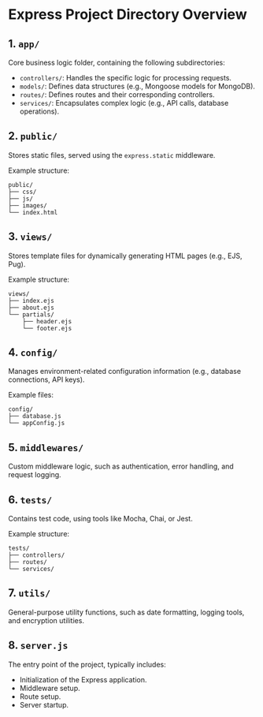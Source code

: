 # Express Project Directory Overview

## 1. `app/`

Core business logic folder, containing the following subdirectories:

- `controllers/`: Handles the specific logic for processing requests.
- `models/`: Defines data structures (e.g., Mongoose models for MongoDB).
- `routes/`: Defines routes and their corresponding controllers.
- `services/`: Encapsulates complex logic (e.g., API calls, database operations).

## 2. `public/`

Stores static files, served using the `express.static` middleware.

Example structure:

```
public/
├── css/
├── js/
├── images/
└── index.html
```

## 3. `views/`

Stores template files for dynamically generating HTML pages (e.g., EJS, Pug).

Example structure:

```
views/
├── index.ejs
├── about.ejs
└── partials/
    ├── header.ejs
    └── footer.ejs
```

## 4. `config/`

Manages environment-related configuration information (e.g., database connections, API keys).

Example files:

```
config/
├── database.js
└── appConfig.js
```

## 5. `middlewares/`

Custom middleware logic, such as authentication, error handling, and request logging.

## 6. `tests/`

Contains test code, using tools like Mocha, Chai, or Jest.

Example structure:

```
tests/
├── controllers/
├── routes/
└── services/
```

## 7. `utils/`

General-purpose utility functions, such as date formatting, logging tools, and encryption utilities.

## 8. `server.js`

The entry point of the project, typically includes:

- Initialization of the Express application.
- Middleware setup.
- Route setup.
- Server startup.
